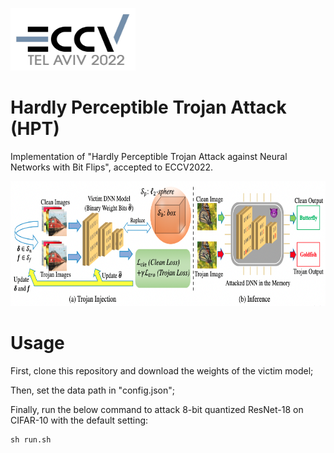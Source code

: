 <img src="https://github.com/jiawangbai/HPT/blob/main/misc/eccv.png" width="200" height="100"/><br/>
# Hardly Perceptible Trojan Attack (HPT)

Implementation of "Hardly Perceptible Trojan Attack against Neural Networks with Bit Flips", accepted to ECCV2022.

<img src="https://github.com/jiawangbai/HPT/blob/main/misc/pipeline.png" width="700" height="200"/><br/>

# Usage
First, clone this repository and download the weights of the victim model;

Then, set the data path in "config.json";

Finally, run the below command to attack 8-bit quantized ResNet-18 on CIFAR-10 with the default setting:

```shell
sh run.sh
```

